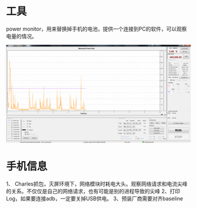 # 工具

power monitor，用来替换掉手机的电池，提供一个连接到PC的软件，可以观察电量的情况。

![](../../picture/power-monitor.png)

# 手机信息
1、 Charles抓包，灭屏环境下，网络模块时耗电大头。观察网络请求和电流尖峰的关系。不仅仅是自己的网络请求，也有可能是别的进程导致的尖峰
2、打印Log，如果要连接adb，一定要关掉USB供电。
3、预装厂商需要对齐baseline


